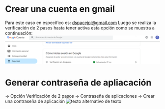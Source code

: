 # Crear una cuenta en gmail
Para este caso en específico es: dspacejpi@gmail.com
Luego se realiza la verificación de 2 pasos hasta tener activa esta opción como se muestra a continuación:
![texto alternativo de texto](./Imagenes/Verificacion2.PNG)
# Generar contraseña de apliacación
-> Opción Verificación de 2 pasos 
-> Contraseña de aplicaciones
-> Crear una contraseña de aplicación
![texto alternativo de texto](./Imagenes/Contraseña.PNG)
